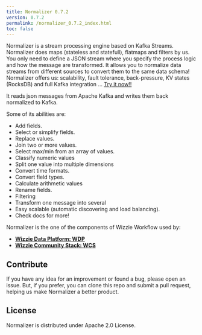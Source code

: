 ```yaml
---
title: Normalizer 0.7.2
version: 0.7.2
permalink: /normalizer_0.7.2_index.html
toc: false
---
```


Normalizer is a stream processing engine based on Kafka Streams. Normalizer does maps (stateless and statefull), flatmaps and filters by us. You only need to define a JSON stream where you specify the process logic and how the message are transformed.
It allows you to normalize data streams from different sources to convert them to the same data schema!
Normalizer offers us: scalability, fault tolerance, back-pressure, KV states (RocksDB) and full Kafka integration ... [Try it now!!](https://wizzie-io.github.io/normalizer/getting_started/base_tutorial)

It reads json messages from Apache Kafka and writes them back normalized to Kafka.
 
Some of its abilities are:

* Add fields.
* Select or simplify fields.
* Replace values.
* Join two or more values.
* Select max/min from an array of values.
* Classify numeric values
* Split one value into multiple dimensions
* Convert time formats.
* Convert field types.
* Calculate arithmetic values
* Rename fields.
* Filtering
* Transform one message into several
* Easy scalable (automatic discovering and load balancing).
* Check docs for more!

Normalizer is the one of the components of Wizzie Workflow used by:

* **[Wizzie Data Platform: WDP](https://wizzie.io/what-is-wizzie/#platform)**
* **[Wizzie Community Stack: WCS](https://github.com/wizzie-io/community-stack)**

## Contribute
If you have any idea for an improvement or found a bug, please open an issue. But, if you prefer, you can clone this repo and submit a pull request, helping us make Normalizer a better product.

## License
Normalizer is distributed under Apache 2.0 License.
